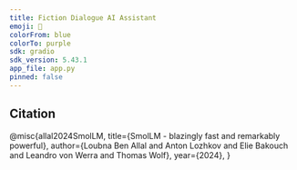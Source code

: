 ```yaml
---
title: Fiction Dialogue AI Assistant
emoji: 💬
colorFrom: blue
colorTo: purple
sdk: gradio
sdk_version: 5.43.1
app_file: app.py
pinned: false
---
```


## Citation

@misc{allal2024SmolLM,
      title={SmolLM - blazingly fast and remarkably powerful}, 
      author={Loubna Ben Allal and Anton Lozhkov and Elie Bakouch and Leandro von Werra and Thomas Wolf},
      year={2024},
}